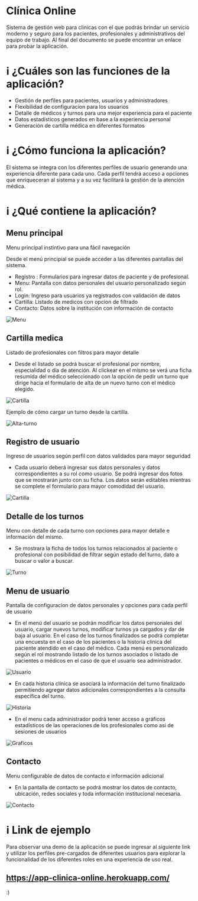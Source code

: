 # Clínica Online

Sistema de gestión web para clinicas con el que podrás brindar un servicio moderno y seguro para los pacientes, profesionales y administrativos del equipo de trabajo. 
Al final del documento se puede encontrar un enlace para probar la aplicación.


# :information_source: ¿Cuáles son las funciones de la aplicación?
- Gestión de perfiles para pacientes, usuarios y administradores
- Flexibilidad de configuracion para los usuarios
- Detalle de médicos y turnos para una mejor experiencia para el paciente
- Datos estadísticos generados en base a la experiencia personal
- Generación de cartilla médica en diferentes formatos


# :information_source: ¿Cómo funciona la aplicación?

El sistema se integra con los diferentes perfiles de usuario generando una experiencia diferente para cada uno.
Cada perfil tendrá acceso a opciones que enriqueceran al sistema y a su vez facilitará la gestión de la atención médica.

# :information_source: ¿Qué contiene la aplicación?

## Menu principal

Menu principal instintivo para una fácil navegación

Desde el menú principial se puede acceder a las diferentes pantallas del sistema.
- Registro : Formularios para ingresar datos de paciente y de profesional.
- Menu: Pantalla con datos personales del usuario personalizado según rol.
- Login: Ingreso para usuarios ya registrados con validación de datos
- Cartilla: Listado de medicos con opcion de filtrado
- Contacto: Datos sobre la institución con información de contacto

![Menu](https://firebasestorage.googleapis.com/v0/b/tp-clinica-online---labiv.appspot.com/o/private%2FimgTP2.png?alt=media&token=c260c6bb-ca9e-4eea-91e8-88e5e0a200a0 "Menu de la aplicacion")

## Cartilla medica

Listado de profesionales con filtros para mayor detalle

- Desde el listado se podrá buscar el profesional por nombre, especialidad o día de atención. Al clickear en el mismo se verá una ficha resumida del médico seleccionado con la opción de pedir un turno que dirige hacia el formulario de alta de un nuevo turno con el médico elegido.

![Cartilla](https://firebasestorage.googleapis.com/v0/b/tp-clinica-online---labiv.appspot.com/o/private%2FimgTP3.png?alt=media&token=1a1bd50f-7cce-41b8-8aab-fbff667e12d5 "Cartilla medica")

Ejemplo de cómo cargar un turno desde la cartilla.

![Alta-turno](https://firebasestorage.googleapis.com/v0/b/tp-clinica-online---labiv.appspot.com/o/private%2Fezgif.com-gif-maker.gif?alt=media&token=4bc35bd7-0329-446a-a548-d85332fdc188 "Alta-turno")


## Registro de usuario

Ingreso de usuarios según perfil con datos validados para mayor seguridad

- Cada usuario deberá ingresar sus datos personales y datos correspondientes a su rol como usuario. Se podrá ingresar dos fotos que se mostrarán junto con su ficha. Los datos serán editables mientras se complete el formulario para mayor comodidad del usuario.

![Cartilla](https://firebasestorage.googleapis.com/v0/b/tp-clinica-online---labiv.appspot.com/o/private%2FimgTP4.png?alt=media&token=76e42994-6af4-4fd9-bd99-7d818f7a06df "Registro")

## Detalle de los turnos

Menu con detalle de cada turno con opciones para mayor detalle e información del mismo.

- Se mostrara la ficha de todos los turnos relacionados al paciente o profesional con posibilidad de filtrar según estado del turno, dato a buscar o valor a buscar.

![Turno](https://firebasestorage.googleapis.com/v0/b/tp-clinica-online---labiv.appspot.com/o/private%2FimgTP1.png?alt=media&token=cd1043a9-153f-4b7b-b578-d00bcaac4a18 "Turno")

## Menu de usuario

Pantalla de configuracion de datos personales y opciones para cada perfil de usuario

- En el menú del usuario se podrán modificar los datos personales del usuario, cargar nuevos turnos, modificar turnos ya cargados y dar de baja al usuario. En el caso de los turnos finalizados se podrá completar una encuesta en el caso de los pacientes o la historia clinica del paciente atendido en el caso del médico. Cada menú es personalizado según el rol mostrando listado de los turnos asociados o listado de pacientes o médicos en el caso de que el usuario sea administrador.

![Usuario](https://firebasestorage.googleapis.com/v0/b/tp-clinica-online---labiv.appspot.com/o/private%2FimgTP6.png?alt=media&token=7e9bd2cf-d7b6-47bc-868e-f3a70c613b4c "Usuario")

- En cada historia clínica se asociará la información del turno finalizado permitiendo agregar datos adicionales correspondientes a la consulta específica del turno.

![Historia](https://firebasestorage.googleapis.com/v0/b/tp-clinica-online---labiv.appspot.com/o/private%2FCaptura%20de%20pantalla%20de%202020-06-11%2019-00-38.png?alt=media&token=62856200-4a3c-46e7-9d23-ad20d7519856 "Historia")

- En el menu cada administrador podrá tener acceso a gráficos estadísticos de las operaciones de los profesionales como asi de sesiones de usuarios

![Graficos](https://firebasestorage.googleapis.com/v0/b/tp-clinica-online---labiv.appspot.com/o/private%2FCaptura%20de%20pantalla%20de%202020-06-18%2019-00-29.png?alt=media&token=82048cba-ea2a-4b07-a0f7-59678582c9a3 "Graficos")


## Contacto

Menu configurable de datos de contacto e información adicional

- En la pantalla de contacto se podrá mostrar los datos de contacto, ubicación, redes sociales y toda información institucional necesaria.

![Contacto](https://firebasestorage.googleapis.com/v0/b/tp-clinica-online---labiv.appspot.com/o/private%2FimgTP5.png?alt=media&token=120dd88c-bcbd-4b0d-ae7e-9b0fbd164600 "Contacto")

# :information_source: Link de ejemplo

Para observar una demo de la aplicación se puede ingresar al siguiente link y utilizar los perfiles pre-cargados de diferentes usuarios para explorar la funcionalidad de los diferentes roles en una experiencia de uso real.

## https://app-clinica-online.herokuapp.com/

:)

